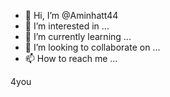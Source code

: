 - 👋 Hi, I’m @Aminhatt44
- 👀 I’m interested in ...
- 🌱 I’m currently learning ...
- 💞️ I’m looking to collaborate on ...
- 📫 How to reach me ...

<!---
Aminhatt44/Aminhatt44 is a ✨ special ✨ repository because its `README.md` (this file) appears on your GitHub profile.
You can click the Preview link to take a look at your changes.
--->4you
